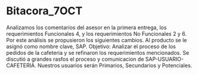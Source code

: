 # Bitacora_7OCT
Analizamos los comentarios del asesor en la primera entrega, los requerimientos Funcionales 4, y los requerimientos No Funcionales 2 y 6. Por este análisis se propusieron los siguientes cambios. Al producto se le asignó como nombre clave, SAP. Objetivo: Analizar el proceso de los pedidos de la cafeteria y se refinaron los requerimientos mencionados. Se discutió a grandes rasfos el proceso y comunicacion de SAP-USUARIO-CAFETERIA.
Nuestros usuarios serán Primarios, Secundarios y Potenciales.